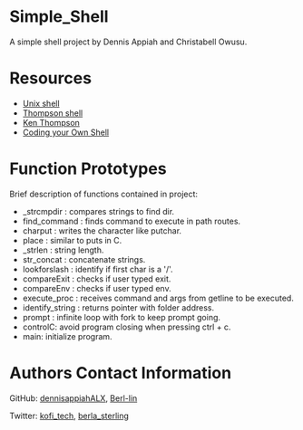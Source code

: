 # Simple_Shell

A simple shell project by Dennis Appiah and Christabell Owusu.

# Resources

* [Unix shell](https://en.wikipedia.org/wiki/Unix_shell)
* [Thompson shell](https://en.wikipedia.org/wiki/Thompson_shell)
* [Ken Thompson](https://en.wikipedia.org/wiki/Ken_Thompson)
* [Coding your Own Shell](https://alx-intranet.hbtn.io/concepts/64)

# Function Prototypes
Brief description of functions contained in project:

- _strcmpdir : compares strings to find dir. 
- find_command : finds command to execute in path routes. 
- charput : writes the character like putchar. 
- place : similar to puts in C. 
- _strlen : string length. 
- str_concat : concatenate strings. 
- lookforslash : identify if first char is a '/'. 
- compareExit : checks if user typed exit. 
- compareEnv : checks if user typed env. 
- execute_proc : receives command and args from getline to be executed. 
- identify_string : returns pointer with folder address. 
- prompt : infinite loop with fork to keep prompt going. 
- controlC: avoid program closing when pressing ctrl + c. 
- main: initialize program.


# Authors Contact Information
GitHub: [dennisappiahALX](https://github.com/dennisappiahALX), [Berl-lin](https://github.com/Berl-lin)

Twitter: [kofi_tech](https://twitter.com/kofi_tech), [berla_sterling](https://twitter.com/berla_sterling)
